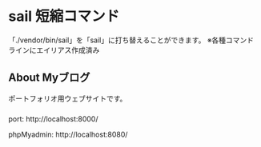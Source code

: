 # sail 短縮コマンド
「./vendor/bin/sail」を「sail」に打ち替えることができます。
※各種コマンドラインにエイリアス作成済み

## About Myブログ
ポートフォリオ用ウェブサイトです。

### 
port: http://localhost:8000/

phpMyadmin: http://localhost:8080/
